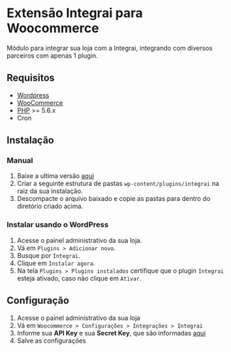 # Extensão Integrai para Woocommerce
Módulo para integrar sua loja com a Integrai, integrando com diversos parceiros com apenas 1 plugin.

## Requisitos

- [Wordpress](https://br.wordpress.org/download/)
- [WooCommerce](https://woocommerce.com/)
- [PHP](http://php.net) >= 5.6.x
- Cron

## Instalação

### Manual
1. Baixe a ultima versão [aqui](https://codeload.github.com/integrai/woocommerce/zip/master)
2. Criar a seguinte estrutura de pastas `wp-content/plugins/integrai` na raiz da sua instalação.
3. Descompacte o arquivo baixado e copie as pastas para dentro do diretório criado acima.

### Instalar usando o WordPress
1. Acesse o painel administrativo da sua loja.
2. Vá em `Plugins > Adicionar novo`.
3. Busque por `Integrai`.
4. Clique em `Instalar agora`.
5. Na tela `Plugins > Plugins instalados` certifique que o plugin `Integrai` esteja ativado, caso não clique em `Ativar`.

## Configuração
1. Acesse o painel administrativo da sua loja
2. Vá em `Woocommerce > Configurações > Integrações > Integrai`
3. Informe sua **API Key** e sua **Secret Key**, que são informadas [aqui](https://manage.integrai.com.br/settings/account)
4. Salve as configurações
